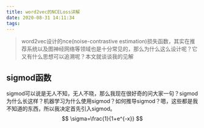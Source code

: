 ```yaml
---
title: word2vec的NCELoss详解
date: 2020-08-31 14:11:34
tags:
---
```


>word2vec设计的nce(noise-contrastive estimation)损失函数，其实在推荐系统以及图神经网络等领域也是十分常见的，那么为什么这么设计呢？它又有什么思想可以追溯呢？本文就谈谈我的见解

## sigmod函数

sigmod可以说是无人不知，无人不晓，那么我现在很好奇的问大家一句？sigmod为什么长这样？机器学习为什么使用sigmod？如何推导sigmod？嗯，这些都是我不知道的东西，所以我决定首先引入sigmod。
$$
\sigma=\frac{1}{1+e^{-x}}
$$
